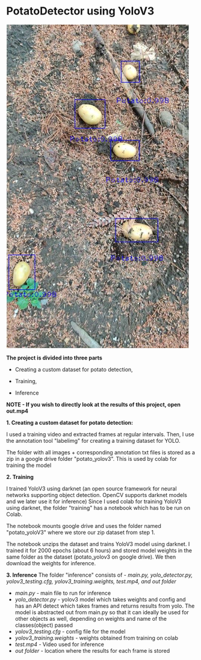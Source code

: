 # PotatoDetector using YoloV3

<img src="https://github.com/thehummingbird/PotatoDetectorYolo/blob/main/images_for_githubReadme/out.JPG">

**The project is divided into three parts**

* Creating a custom dataset for potato detection, 

* Training,

* Inference

**NOTE - If you wish to directly look at the results of this project, open out.mp4**

**1. Creating a custom dataset for potato detection:**

I used a training video and extracted frames at regular intervals. Then, I use the annotation tool "labelimg" for creating a training dataset for YOLO. 

The folder with all images + corresponding annotation txt files is stored as a zip in a google drive folder "potato_yolov3". This is used by colab for training the model

**2. Training**

I trained YoloV3 using darknet (an open source framework for neural networks supporting object detection. OpenCV supports darknet models and we later use it for inference)
Since I used colab for training YoloV3 using darknet, the folder "training" has a notebook which has to be run on Colab.

The notebook mounts google drive and uses the folder named "potato_yoloV3" where we store our zip dataset from step 1. 

The notebook unzips the dataset and trains YoloV3 model using darknet. I trained it for 2000 epochs (about 6 hours) and stored model weights in the same folder as the dataset (potato_yolov3 on google drive). We then download the weights for inference.

**3. Inference**
The folder "inference" consists of - *main.py, yolo_detector.py, yolov3_testing.cfg, yolov3_training.weights, test.mp4, and out folder*

* *main.py -* main file to run for inference
* *yolo_detector.py -* yolov3 model which takes weights and config and has an API detect which takes frames and returns results from yolo. The model is abstracted out from main.py so that it can ideally be used for other objects as well, depending on weights and name of the classes(object) passed
* *yolov3_testing.cfg -* config file for the model
* *yolov3_training.weights -* weights obtained from training on colab
* *test.mp4 -* Video used for inference
* *out folder -* location where the results for each frame is stored




